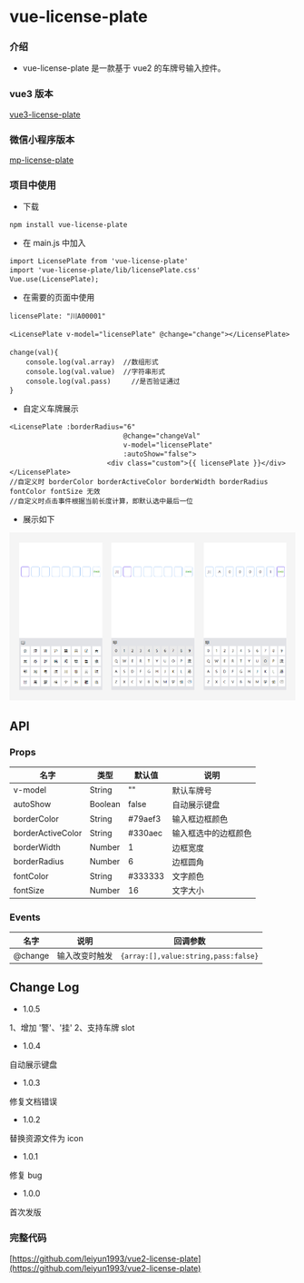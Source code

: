 # vue-license-plate

### 介绍

- vue-license-plate 是一款基于 vue2 的车牌号输入控件。

### vue3 版本

[vue3-license-plate](https://github.com/leiyun1993/vue3-license-plate)

### 微信小程序版本

[mp-license-plate](https://github.com/leiyun1993/mp-license-plate)

### 项目中使用

- 下载

```
npm install vue-license-plate
```

- 在 main.js 中加入

```
import LicensePlate from 'vue-license-plate'
import 'vue-license-plate/lib/licensePlate.css'
Vue.use(LicensePlate);
```

- 在需要的页面中使用

```
licensePlate: "川A00001"

<LicensePlate v-model="licensePlate" @change="change"></LicensePlate>

change(val){
	console.log(val.array)	//数组形式
	console.log(val.value)	//字符串形式
	console.log(val.pass)	  //是否验证通过
}
```

- 自定义车牌展示

```
<LicensePlate :borderRadius="6"
							@change="changeVal"
							v-model="licensePlate"
							:autoShow="false">
						<div class="custom">{{ licensePlate }}</div>
</LicensePlate>
//自定义时 borderColor borderActiveColor borderWidth borderRadius  fontColor fontSize 无效
//自定义时点击事件根据当前长度计算，即默认选中最后一位
```

- 展示如下

![](https://github.com/leiyun1993/vue2-license-plate/raw/master/screenshot/s1.png)

## API

### Props

| 名字              | 类型    | 默认值  | 说明                 |
| ----------------- | ------- | ------- | -------------------- |
| v-model           | String  | ""      | 默认车牌号           |
| autoShow          | Boolean | false   | 自动展示键盘         |
| borderColor       | String  | #79aef3 | 输入框边框颜色       |
| borderActiveColor | String  | #330aec | 输入框选中的边框颜色 |
| borderWidth       | Number  | 1       | 边框宽度             |
| borderRadius      | Number  | 6       | 边框圆角             |
| fontColor         | String  | #333333 | 文字颜色             |
| fontSize          | Number  | 16      | 文字大小             |

### Events

| 名字    | 说明           | 回调参数                             |
| ------- | -------------- | ------------------------------------ |
| @change | 输入改变时触发 | `{array:[],value:string,pass:false}` |

## Change Log

- 1.0.5

1、增加 '警'、'挂'
2、支持车牌 slot

- 1.0.4

自动展示键盘

- 1.0.3

修复文档错误

- 1.0.2

替换资源文件为 icon

- 1.0.1

修复 bug

- 1.0.0

首次发版

### 完整代码

[https://github.com/leiyun1993/vue2-license-plate](https://github.com/leiyun1993/vue2-license-plate)
